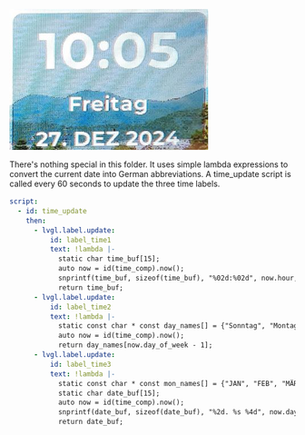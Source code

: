 ![Screenshot](./screenshot1.jpg)

There's nothing special in this folder. It uses simple lambda expressions to convert the current date into German abbreviations. A time_update script is called every 60 seconds to update the three time labels.

```Yaml
script:
  - id: time_update
    then:
      - lvgl.label.update:
          id: label_time1
          text: !lambda |-
            static char time_buf[15];
            auto now = id(time_comp).now();
            snprintf(time_buf, sizeof(time_buf), "%02d:%02d", now.hour, now.minute);
            return time_buf;
      - lvgl.label.update:
          id: label_time2
          text: !lambda |-
            static const char * const day_names[] = {"Sonntag", "Montag", "Dienstag", "Mittwoch", "Donnerstag", "Freitag", "Samstag"};
            auto now = id(time_comp).now();
            return day_names[now.day_of_week - 1];
      - lvgl.label.update:
          id: label_time3
          text: !lambda |-
            static const char * const mon_names[] = {"JAN", "FEB", "MÄR", "APR", "MAI", "JUN", "JUL", "AUG", "SEP", "OKT", "NOV", "DEZ"};
            static char date_buf[15];
            auto now = id(time_comp).now();
            snprintf(date_buf, sizeof(date_buf), "%2d. %s %4d", now.day_of_month, mon_names[now.month-1], now.year);
            return date_buf;
```